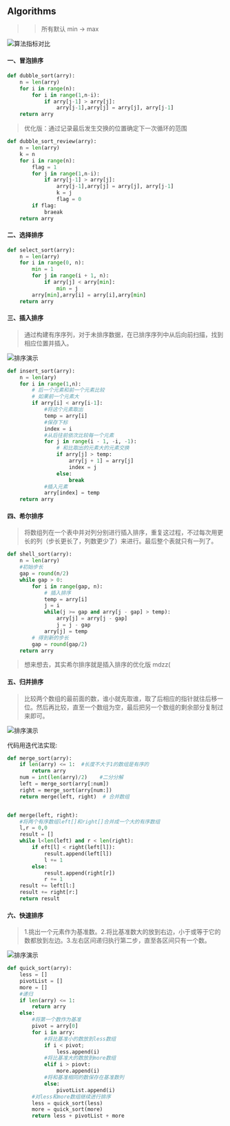 ## Algorithms
>> 所有默认 min -> max

![算法指标对比](http://ww1.sinaimg.cn/large/81b78497jw1emncvtdf1qj20u10afn0r.jpg)
#### 一、冒泡排序

```python
def dubble_sort(arry):
    n = len(arry)
    for i in range(n):
        for i in range(1,n-i):
            if arry[j-1] > arry[j]:
                arry[j-1],arry[j] = arry[j], arry[j-1]
    return arry
```
> 优化版：通过记录最后发生交换的位置确定下一次循环的范围

```python
def dubble_sort_review(arry):
    n = len(arry)
    k = n
    for i in range(n):
        flag = 1
        for j in range(1,n-i):
            if arry[j-1] > arry[j]:
                arry[j-1],arry[j] = arry[j], arry[j-1]
                k = j
                flag = 0
        if flag:
            braeak
    return arry
```

#### 二、选择排序

```python
def select_sort(arry):
    n = len(arry)
    for i in range(0, n):
        min = 1
        for j in range(i + 1, n):
            if arry[j] < arry[min]:
                min = j
        arry[min],arry[i] = arry[i],arry[min]
    return arry
```

#### 三、插入排序
> 通过构建有序序列，对于未排序数据，在已排序序列中从后向前扫描，找到相应位置并插入。

![排序演示](http://wuchong.me/img/Insertion-sort-example-300px.gif)
```python
def insert_sort(arry):
    n = len(ary)
    for i in range(1,n):
        # 后一个元素和前一个元素比较
        # 如果前一个元素大
        if arry[i] < arry[i-1]:
            #将这个元素取出
            temp = arry[i]
            #保存下标
            index = i
            #从后往前依次比较每一个元素
            for j in range(i - 1, -i, -1):
                # 和比取出的元素大的元素交换
                if arry[j] > temp:
                    arry[j + 1] = arry[j]
                    index = j
                else:
                    break
            #插入元素
            arry[index] = temp
    return arry
```

#### 四、希尔排序
> 将数组列在一个表中并对列分别进行插入排序，重复这过程，不过每次用更长的列（步长更长了，列数更少了）来进行。最后整个表就只有一列了。

```python
def shell_sort(arry):
    n = len(arry)
    #初始步长
    gap = round(n/2)
    while gap > 0:
        for i in range(gap, n):
            # 插入排序
            temp = arry[i]
            j = i
            while(j >= gap and arry[j - gap] > temp):
                arry[j] = arry[j - gap]
                j = j - gap
            arry[j] = temp
        # 得到新的步长
        gap = round(gap/2)
    return arry
```
> 想来想去，其实希尔排序就是插入排序的优化版  mdzz(

#### 五、归并排序
> 比较两个数组的最前面的数，谁小就先取谁，取了后相应的指针就往后移一位。然后再比较，直至一个数组为空，最后把另一个数组的剩余部分复制过来即可。

![排序演示](http://wuchong.me/img/Merge-sort-example-300px.gif)

代码用迭代法实现:
```python
def merge_sort(arry):
    if len(arry) <= 1:  #长度不大于1的数组是有序的
        return arry
    num = int(len(arry)/2)    #二分分解
    left = merge_sort(arry[:num])
    right = merge_sort(arry[num:])
    return merge(left, right)  # 合并数组


def merge(left, right):
    #将两个有序数组left[]和right[]合并成一个大的有序数组
    l,r = 0,0
    result = []
    while l<len(left) and r < len(right):
        if eft[l] < right(left[l]):
            result.append(left[l])
            l += 1
        else:
            result.append(right[r])
            r += 1
    result += left[l:]
    result += right[r:]
    return result
```

#### 六、快速排序
> 1.挑出一个元素作为基准数。2.将比基准数大的放到右边，小于或等于它的数都放到左边。3.左右区间递归执行第二步，直至各区间只有一个数。

![排序演示](http://wuchong.me/img/Quicksort-example.gif)

```python
def quick_sort(arry):
    less = []
    pivotList = []
    more = []
    #递归
    if len(arry) <= 1:
        return arry
    else:
        #将第一个数作为基准
        pivot = arry[0]
        for i in arry:
            #将比基准小的数放到less数组
            if i < pivot;
                less.append(i)
            #将比基准大的数放到more数组
            elif i > piovt:
                more.append(i)
            #将和基准相同的数保存在基准数列
            else:
                pivotList.append(i)
        #对less和more数组继续进行排序
        less = quick_sort(less)
        more = quick_sort(more)
        return less + pivotList + more
```

####
####
####
